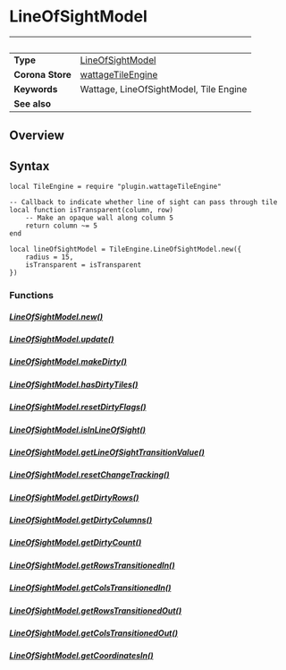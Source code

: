 # LineOfSightModel

|                      | &nbsp;
| -------------------- | ---------------------------------------------------------------
| __Type__             | [LineOfSightModel](type_lineOfSightModel.markdown)
| __Corona Store__     | [wattageTileEngine](http://store.coronalabs.com/plugin/wattageTileEngine)
| __Keywords__         | Wattage, LineOfSightModel, Tile Engine
| __See also__         |

## Overview

## Syntax

	local TileEngine = require "plugin.wattageTileEngine"

	-- Callback to indicate whether line of sight can pass through tile
    local function isTransparent(column, row)
        -- Make an opaque wall along column 5
        return column ~= 5
    end

	local lineOfSightModel = TileEngine.LineOfSightModel.new({
	    radius = 15,
	    isTransparent = isTransparent
	})

### Functions

##### [LineOfSightModel.new()](new.markdown)

##### [LineOfSightModel.update()](update.markdown)

##### [LineOfSightModel.makeDirty()](makeDirty.markdown)

##### [LineOfSightModel.hasDirtyTiles()](hasDirtyTiles.markdown)

##### [LineOfSightModel.resetDirtyFlags()](resetDirtyFlags.markdown)

##### [LineOfSightModel.isInLineOfSight()](isInLineOfSight.markdown)

##### [LineOfSightModel.getLineOfSightTransitionValue()](getLineOfSightTransitionValue.markdown)

##### [LineOfSightModel.resetChangeTracking()](resetChangeTracking.markdown)

##### [LineOfSightModel.getDirtyRows()](getDirtyRows.markdown)

##### [LineOfSightModel.getDirtyColumns()](getDirtyColumns.markdown)

##### [LineOfSightModel.getDirtyCount()](getDirtyCount.markdown)

##### [LineOfSightModel.getRowsTransitionedIn()](getRowsTransitionedIn.markdown)

##### [LineOfSightModel.getColsTransitionedIn()](getColsTransitionedIn.markdown)

##### [LineOfSightModel.getRowsTransitionedOut()](getRowsTransitionedOut.markdown)

##### [LineOfSightModel.getColsTransitionedOut()](getColsTransitionedOut.markdown)

##### [LineOfSightModel.getCoordinatesIn()](getCoordinatesIn.markdown)
